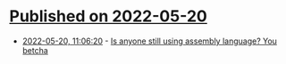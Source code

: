 # [Published on 2022-05-20](index.md)

* [2022-05-20, 11:06:20](https://news.ycombinator.com/item?id=31445753) - [Is anyone still using assembly language? You betcha](https://www.eetimes.com/is-anyone-still-using-assembly-language-you-betcha-part-1/)
